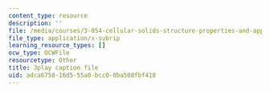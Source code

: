 ```yaml
---
content_type: resource
description: ''
file: /media/courses/3-054-cellular-solids-structure-properties-and-applications-spring-2015/adca675816d555a0bcc00ba508fbf410_ZWdDKll8qZc.vtt
file_type: application/x-subrip
learning_resource_types: []
ocw_type: OCWFile
resourcetype: Other
title: 3play caption file
uid: adca6758-16d5-55a0-bcc0-0ba508fbf410
---
```

